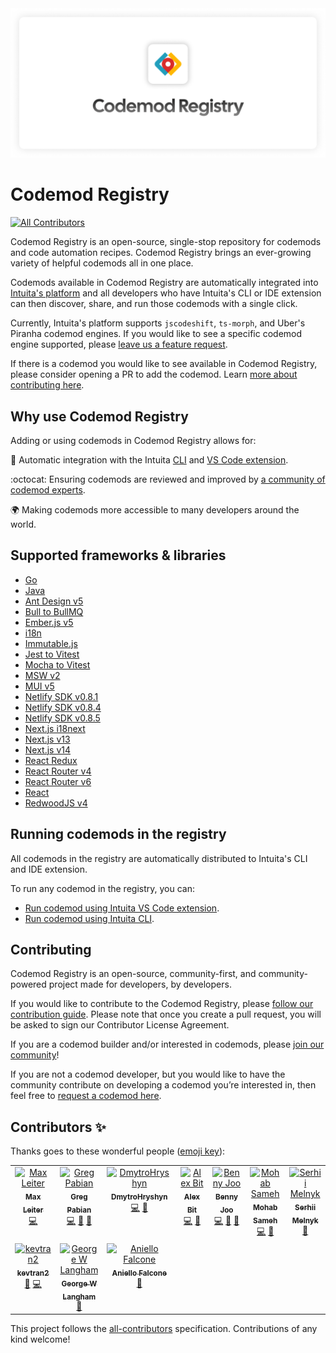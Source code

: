 <picture>
  <source media="(prefers-color-scheme: dark)" srcset="/assets/images/header-dark.png">
  <source media="(prefers-color-scheme: light)" srcset="/assets/images/header-light.png">
  <img alt="Codemod Registry Header" src="/assets/images/header-light.png">
</picture>

# Codemod Registry

<!-- ALL-CONTRIBUTORS-BADGE:START - Do not remove or modify this section -->
[![All Contributors](https://img.shields.io/badge/all_contributors-10-orange.svg?style=flat-square)](#contributors-)
<!-- ALL-CONTRIBUTORS-BADGE:END -->

Codemod Registry is an open-source, single-stop repository for codemods and code automation recipes. Codemod Registry brings an ever-growing variety of helpful codemods all in one place.

Codemods available in Codemod Registry are automatically integrated into [Intuita's platform](https://docs.intuita.io/docs/intro) and all developers who have Intuita's CLI or IDE extension can then discover, share, and run those codemods with a single click.

Currently, Intuita's platform supports `jscodeshift`, `ts-morph`, and Uber's Piranha codemod engines. If you would like to see a specific codemod engine supported, please [leave us a feature request](https://feedback.intuita.io/feature-requests-and-bugs).

If there is a codemod you would like to see available in Codemod Registry, please consider opening a PR to add the codemod. Learn [more about contributing here](#contributing).

## Why use Codemod Registry

Adding or using codemods in Codemod Registry allows for:

🔗 Automatic integration with the Intuita [CLI](https://docs.intuita.io/docs/cli/quickstart) and [VS Code extension](https://marketplace.visualstudio.com/items?itemName=Intuita.intuita-vscode-extension).

:octocat: Ensuring codemods are reviewed and improved by [a community of codemod experts](https://join.slack.com/t/intuita-inc/shared_invite/zt-1tvxm6ct0-mLZld_78yguDYOSM7DM7Cw).

🌍 Making codemods more accessible to many developers around the world.

## Supported frameworks & libraries

- [Go](/codemods/Go)
- [Java](/codemods/Java)
- [Ant Design v5](/codemods/antd/5/)
- [Bull to BullMQ](/codemods/bull/bullmq/)
- [Ember.js v5](/codemods/ember/5)
- [i18n](/codemods/i18n)
- [Immutable.js](/codemods/immutable)
- [Jest to Vitest](/codemods/jest/vitest/)
- [Mocha to Vitest](/codemods/mocha/vitest/)
- [MSW v2](/codemods/msw/2/)
- [MUI v5](/codemods/mui/5/)
- [Netlify SDK v0.8.1](/codemods/netlify-sdk/0.8.1/)
- [Netlify SDK v0.8.4](/codemods/netlify-sdk/0.8.4/)
- [Netlify SDK v0.8.5](/codemods/netlify-sdk/0.8.5/)
- [Next.js i18next](/codemods/next-i18next)
- [Next.js v13](/codemods/next/13/)
- [Next.js v14](/codemods/next/14/)
- [React Redux](/codemods/react-redux)
- [React Router v4](/codemods/react-router/4/)
- [React Router v6](/codemods/react-router/6/)
- [React](/codemods/react)
- [RedwoodJS v4](/codemods/redwoodjs/core/4/)

## Running codemods in the registry

All codemods in the registry are automatically distributed to Intuita's CLI and IDE extension.

To run any codemod in the registry, you can:

-   [Run codemod using Intuita VS Code extension](https://docs.intuita.io/docs/vs-code-extension/advanced-usage#dry-running-codemods).
-   [Run codemod using Intuita CLI](https://docs.intuita.io/docs/cli/quickstart).

## Contributing

Codemod Registry is an open-source, community-first, and community-powered project made for developers, by developers.

If you would like to contribute to the Codemod Registry, please [follow our contribution guide](https://docs.intuita.io/docs/codemod-registry/importing-codemods). Please note that once you create a pull request, you will be asked to sign our Contributor License Agreement.

If you are a codemod builder and/or interested in codemods, please [join our community](https://intuita.io/community)!

If you are not a codemod developer, but you would like to have the community contribute on developing a codemod you’re interested in, then feel free to [request a codemod here](https://feedback.intuita.io/codemod-requests).

## Contributors ✨

Thanks goes to these wonderful people ([emoji key](https://allcontributors.org/docs/en/emoji-key)):

<!-- ALL-CONTRIBUTORS-LIST:START - Do not remove or modify this section -->
<!-- prettier-ignore-start -->
<!-- markdownlint-disable -->
<table>
  <tbody>
    <tr>
      <td align="center" valign="top" width="14.28%"><a href="https://maxleiter.com/"><img src="https://avatars.githubusercontent.com/u/8675906?v=4?s=100" width="100px;" alt="Max Leiter"/><br /><sub><b>Max Leiter</b></sub></a><br /><a href="https://github.com/codemod-com/codemod-registry/commits?author=MaxLeiter" title="Code">💻</a></td>
      <td align="center" valign="top" width="14.28%"><a href="https://medium.com/@greg-pabian/"><img src="https://avatars.githubusercontent.com/u/35925521?v=4?s=100" width="100px;" alt="Greg Pabian"/><br /><sub><b>Greg Pabian</b></sub></a><br /><a href="https://github.com/codemod-com/codemod-registry/commits?author=grzpab" title="Code">💻</a> <a href="https://github.com/codemod-com/codemod-registry/issues?q=author%3Agrzpab" title="Bug reports">🐛</a> <a href="https://github.com/codemod-com/codemod-registry/commits?author=grzpab" title="Documentation">📖</a></td>
      <td align="center" valign="top" width="14.28%"><a href="https://github.com/DmytroHryshyn"><img src="https://avatars.githubusercontent.com/u/125881252?v=4?s=100" width="100px;" alt="DmytroHryshyn"/><br /><sub><b>DmytroHryshyn</b></sub></a><br /><a href="https://github.com/codemod-com/codemod-registry/commits?author=DmytroHryshyn" title="Code">💻</a> <a href="https://github.com/codemod-com/codemod-registry/issues?q=author%3ADmytroHryshyn" title="Bug reports">🐛</a></td>
      <td align="center" valign="top" width="14.28%"><a href="https://intuita.io/"><img src="https://avatars.githubusercontent.com/u/78109534?v=4?s=100" width="100px;" alt="Alex Bit"/><br /><sub><b>Alex Bit</b></sub></a><br /><a href="https://github.com/codemod-com/codemod-registry/commits?author=alex-from-intuita" title="Code">💻</a> <a href="https://github.com/codemod-com/codemod-registry/commits?author=alex-from-intuita" title="Documentation">📖</a></td>
      <td align="center" valign="top" width="14.28%"><a href="https://github.com/hbjORbj"><img src="https://avatars.githubusercontent.com/u/32841130?v=4?s=100" width="100px;" alt="Benny Joo"/><br /><sub><b>Benny Joo</b></sub></a><br /><a href="https://github.com/codemod-com/codemod-registry/commits?author=hbjORbj" title="Code">💻</a> <a href="https://github.com/codemod-com/codemod-registry/issues?q=author%3AhbjORbj" title="Bug reports">🐛</a> <a href="https://github.com/codemod-com/codemod-registry/commits?author=hbjORbj" title="Documentation">📖</a></td>
      <td align="center" valign="top" width="14.28%"><a href="https://github.com/mohab-sameh"><img src="https://avatars.githubusercontent.com/u/37941642?v=4?s=100" width="100px;" alt="Mohab Sameh"/><br /><sub><b>Mohab Sameh</b></sub></a><br /><a href="https://github.com/codemod-com/codemod-registry/commits?author=mohab-sameh" title="Code">💻</a> <a href="https://github.com/codemod-com/codemod-registry/commits?author=mohab-sameh" title="Documentation">📖</a></td>
      <td align="center" valign="top" width="14.28%"><a href="https://zergus.github.io/"><img src="https://avatars.githubusercontent.com/u/5468045?v=4?s=100" width="100px;" alt="Serhii Melnyk"/><br /><sub><b>Serhii Melnyk</b></sub></a><br /><a href="#ideas-Zergus" title="Ideas, Planning, & Feedback">🤔</a></td>
    </tr>
    <tr>
      <td align="center" valign="top" width="14.28%"><a href="https://github.com/kevtran2"><img src="https://avatars.githubusercontent.com/u/44513934?v=4?s=100" width="100px;" alt="kevtran2"/><br /><sub><b>kevtran2</b></sub></a><br /><a href="https://github.com/codemod-com/codemod-registry/commits?author=kevtran2" title="Documentation">📖</a> <a href="https://github.com/codemod-com/codemod-registry/commits?author=kevtran2" title="Code">💻</a></td>
      <td align="center" valign="top" width="14.28%"><a href="https://georgewl.dev"><img src="https://avatars.githubusercontent.com/u/5931248?v=4?s=100" width="100px;" alt="George W Langham"/><br /><sub><b>George W Langham</b></sub></a><br /><a href="https://github.com/codemod-com/codemod-registry/issues?q=author%3AGeorgeWL" title="Bug reports">🐛</a></td>
      <td align="center" valign="top" width="14.28%"><a href="https://github.com/AnielloFalcone"><img src="https://avatars.githubusercontent.com/u/16816912?v=4?s=100" width="100px;" alt="Aniello Falcone"/><br /><sub><b>Aniello Falcone</b></sub></a><br /><a href="https://github.com/codemod-com/codemod-registry/issues?q=author%3AAnielloFalcone" title="Bug reports">🐛</a></td>
    </tr>
  </tbody>
</table>

<!-- markdownlint-restore -->
<!-- prettier-ignore-end -->

<!-- ALL-CONTRIBUTORS-LIST:END -->

This project follows the [all-contributors](https://github.com/all-contributors/all-contributors) specification. Contributions of any kind welcome!

